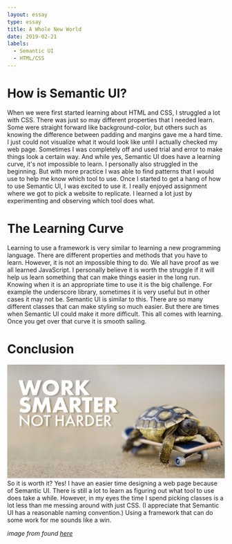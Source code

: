 ```yaml
---
layout: essay
type: essay
title: A Whole New World
date: 2019-02-21
labels:
  - Semantic UI
  - HTML/CSS
---
```


# How is Semantic UI?
When we were first started learning about HTML and CSS, I struggled a lot with CSS. There was just so may different properties that I needed learn. Some were straight forward like background-color, but others such as knowing the difference between padding and margins gave me a hard time. I just could not visualize what it would look like until I actually checked my web page. Sometimes I was completely off and used trial and error to make things look a certain way. And while yes, Semantic UI does have a learning curve, it's not impossible to learn. I personally also struggled in the beginning. But with more practice I was able to find patterns that I would use to help me know which tool to use. Once I started to get a hang of how to use Semantic UI, I was excited to use it. I really enjoyed assignment where we got to pick a website to replicate. I learned a lot just by experimenting and observing which tool does what.

# The Learning Curve
Learning to use a framework is very similar to learning a new programming language. There are different properties and methods that you have to learn. However, it is not an impossible thing to do. We all have proof as we all learned JavaScript. I personally believe it is worth the struggle if it will help us learn something that can make things easier in the long run. Knowing when it is an appropriate time to use it is the big challenge. For example the underscore library, sometimes it is very useful but in other cases it may not be. Semantic UI is similar to this. There are so many different classes that can make styling so much easier. But there are times when Semantic UI could make it more difficult. This all comes with learning. Once you get over that curve it is smooth sailing. 

# Conclusion
<img class="ui medium right floated image" src="../images/work-smarter-not-harder.png">
So it is worth it? Yes! I have an easier time designing a web page because of Semantic UI. There is still a lot to learn as figuring out what tool to use does take a while. However, in my eyes the time I spend picking classes is a lot less than me messing around with just CSS. (I appreciate that Semantic UI has a reasonable naming convention.) Using a framework that can do some work for me sounds like a win. 


*image from found [here](http://protimemart.com/work-smarter-not-harder/)*
